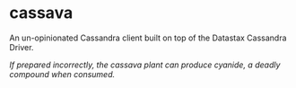 # cassava
An un-opinionated Cassandra client built on top of the Datastax Cassandra Driver.

 _If prepared incorrectly, the cassava plant can produce cyanide, a deadly compound when consumed._
